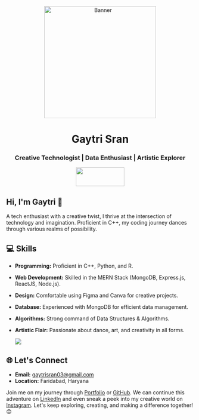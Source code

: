 <div align="center">
  <img alt="Banner" src="https://github.com/gaytrisran03/gaytrisran03/blob/main/gaytri.jpg" width="300" />
</div>


<h1 align="center">Gaytri Sran</h1>

<h3 align="center">Creative Technologist | Data Enthusiast | Artistic Explorer</h3>

<div align="center" >
  <a href="https://drive.google.com/file/d/1yOv7MMtp7O6DdyJPkv455OazgbFEJ4uc/view?usp=sharing" target="_blank">
    <img src="https://img.shields.io/badge/resume-063875?style=for-the-badge&logo=resume&logoColor=white" width="130" height="50" />
  </a>
</div>


## Hi, I'm Gaytri 👋

A tech enthusiast with a creative twist, I thrive at the intersection of technology and imagination. Proficient in C++, my coding journey dances through various realms of possibility.

## 💻 Skills

- **Programming:** Proficient in C++, Python, and R.
- **Web Development:** Skilled in the MERN Stack (MongoDB, Express.js, ReactJS, Node.js).
- **Design:** Comfortable using Figma and Canva for creative projects.
- **Database:** Experienced with MongoDB for efficient data management.
- **Algorithms:** Strong command of Data Structures & Algorithms.
- **Artistic Flair:** Passionate about dance, art, and creativity in all forms.

  ![](https://github-readme-stats.vercel.app/api/top-langs/?username=gaytrisran03&theme=dark&hide_border=false&include_all_commits=true&count_private=true&layout=compact)

## 🌐 Let's Connect

- **Email:** gaytrisran03@gmail.com
- **Location:** Faridabad, Haryana

Join me on my journey through [Portfolio](https://gaytrisran-gs14.github.io/) or [GitHub](https://github.com/gaytrisran-gs14). We can continue this adventure on [LinkedIn](https://www.linkedin.com/in/gaytri-sran-gs14/) and even sneak a peek into my creative world on [Instagram](https://www.instagram.com/gaytrisran/). Let's keep exploring, creating, and making a difference together! 😊

